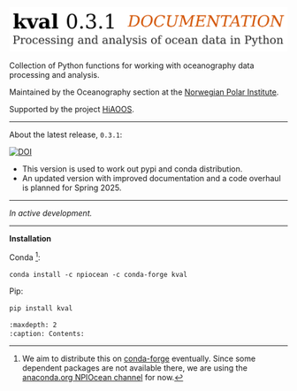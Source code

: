 ![image](https://raw.githubusercontent.com/npiocean/kval/master/graphics/kval_banner_text.png)

Collection of Python functions for working with oceanography data processing and analysis.

Maintained by the Oceanography section at the [Norwegian Polar Institute](https://www.npolar.no/en/).

Supported by the project [HiAOOS](https://hiaoos.eu/).
___

About the latest release, `0.3.1`:

[![DOI](https://zenodo.org/badge/DOI/10.5281/zenodo.15260487.svg)](https://doi.org/10.5281/zenodo.15260487)



- This version is used to work out pypi and conda distribution.
- An updated version with improved documentation and a code overhaul is planned for Spring 2025.

___


*In active development.*

___


**Installation**



Conda [^tag]:


```
conda install -c npiocean -c conda-forge kval
```


Pip:

```
pip install kval
```
[^tag]: We aim to distribute this on [conda-forge](https://conda-forge.org/) eventually. Since some dependent packages are not available there, we are using the [anaconda.org NPIOcean channel](https://anaconda.org/npiocean) for now.




```{toctree}
:maxdepth: 2
:caption: Contents:

```